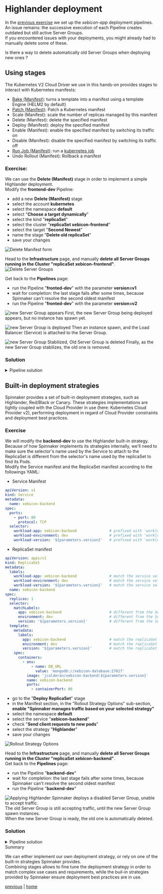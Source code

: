 # Highlander deployment
In the [previous exercise](../exercise3/README.md) we set up the *xebicon-app* deployment pipelines.  
An issue remains: the successive execution of each Pipeline creates outdated but still active Server Groups.  
If you encountered issues with your deployments, you might already had to manually delete some of these.

Is there a way to delete automatically old Server Groups when deploying new ones ?

## Using stages  
The Kubernetes V2 Cloud Driver we use in this hands-on provides stages to interact with Kubernetes manifests:
- [Bake (Manifest)](https://www.spinnaker.io/guides/user/kubernetes-v2/deploy-helm/): turns a template into a manifest using a template Engine (HELM2 by default)
- [Patch (Manifest)](https://www.spinnaker.io/guides/user/kubernetes-v2/patch-manifest/): Patch a Kubernetes manifest 
- Scale (Manifest): scale the number of replicas managed by this manifest
- Delete (Manifest): delete the specified manifest
- Deploy (Manifest): deploy the specified manifest
- Enable (Manifest): enable the specified manifest by switching its traffic on
- Disable (Manifest): disable the specified manifest by switching its traffic off
- [Run Job (Manifest)](https://www.spinnaker.io/guides/user/kubernetes-v2/run-job-manifest/): run a [kubernetes job](https://kubernetes.io/docs/concepts/workloads/controllers/jobs-run-to-completion/)
- Undo Rollout (Manifest): Rollback a manifest

### Exercise:
We can use the **Delete (Manifest)** stage in order to implement a simple Highlander deployment.  
Modify the **frontend-dev** Pipeline:
- add a new **Delete (Manifest)** stage
- select the account **kubernetes**
- select the namespace **default**
- select "**Choose a target dynamically**"
- select the kind "**replicaSet**"
- select the cluster "**replicaSet xebicon-frontend**"
- select the target "**Second Newest**"
- name the stage "**Delete old replicaSet**"
- save your changes

![Delete Manifest form](./deleteManifest.png)

Head to the **Infrastructure** page, and manually **delete all Server Groups running in the Cluster "replicaSet xebicon-frontend"**.  
![Delete Server Groups](./deleteServerGroup.png)

Get back to the **Pipelines** page:
- run the Pipeline "**fronted-dev**" with the parameter **version=v1**
- wait for completion: the last stage fails after some times, because Spinnaker can't resolve the second oldest manifest
- run the Pipeline "**fronted-dev**" with the parameter **version=v2**

![new Server Group appears](./newServerGroup-1.png)
First, the new Server Group being deployed appears, but no instance has spawn yet.

![new Server Group is deployed](./newServerGroup-2.png)
Then an instance spawn, and the Load Balancer (Service) is attached to the Server Group.

![new Server Group Stabilized, Old Server Group is deleted](./ServerGroupStabilized.png)
Finally, as the new Server Group stabilizes, the old one is removed.

### Solution
<details>  
  <summary>Pipeline solution</summary>  
  <p>  
    Click "Pipeline Actions" (upper right), then click "Edit as JSON", and copy paste the following JSON.  

```json
{
  "keepWaitingPipelines": false,
  "limitConcurrent": true,
  "parameterConfig": [
    {
      "default": "v2",
      "description": "application version",
      "hasOptions": true,
      "label": "version",
      "name": "version",
      "options": [
        {
          "value": "v1"
        },
        {
          "value": "v2"
        }
      ],
      "pinned": false,
      "required": true
    }
  ],
  "stages": [
    {
      "account": "kubernetes",
      "cloudProvider": "kubernetes",
      "manifests": [
        {
          "apiVersion": "v1",
          "kind": "Service",
          "metadata": {
            "name": "xebicon-frontend"
          },
          "spec": {
            "ports": [
              {
                "port": 80,
                "protocol": "TCP"
              }
            ],
            "selector": {
              "app": "xebicon-frontend",
              "environment": "dev",
              "version": "${parameters.version}"
            }
          }
        }
      ],
      "moniker": {
        "app": "xebicon-app"
      },
      "name": "Deploy Service",
      "refId": "1",
      "requisiteStageRefIds": [],
      "skipExpressionEvaluation": false,
      "source": "text",
      "trafficManagement": {
        "enabled": false,
        "options": {
          "enableTraffic": false,
          "services": []
        }
      },
      "type": "deployManifest"
    },
    {
      "account": "kubernetes",
      "cloudProvider": "kubernetes",
      "manifests": [
        {
          "apiVersion": "networking.k8s.io/v1beta1",
          "kind": "Ingress",
          "metadata": {
            "annotations": {
              "nginx.ingress.kubernetes.io/rewrite-target": "/$2"
            },
            "name": "xebicon-frontend-ingress"
          },
          "spec": {
            "rules": [
              {
                "http": {
                  "paths": [
                    {
                      "backend": {
                        "serviceName": "xebicon-frontend",
                        "servicePort": 80
                      },
                      "path": "/xebicon-frontend(/|$)(.*)"
                    }
                  ]
                }
              }
            ]
          }
        }
      ],
      "moniker": {
        "app": "xebicon-app"
      },
      "name": "Deploy Ingress",
      "refId": "2",
      "requisiteStageRefIds": [
        "1"
      ],
      "skipExpressionEvaluation": false,
      "source": "text",
      "trafficManagement": {
        "enabled": false,
        "options": {
          "enableTraffic": false,
          "services": []
        }
      },
      "type": "deployManifest"
    },
    {
      "account": "kubernetes",
      "cloudProvider": "kubernetes",
      "manifests": [
        {
          "apiVersion": "apps/v1",
          "kind": "ReplicaSet",
          "metadata": {
            "labels": {
              "app": "xebicon-frontend",
              "environment": "dev",
              "version": "${parameters.version}"
            },
            "name": "xebicon-frontend"
          },
          "spec": {
            "replicas": 1,
            "selector": {
              "matchLabels": {
                "app": "xebicon-frontend",
                "environment": "dev",
                "version": "${parameters.version}"
              }
            },
            "template": {
              "metadata": {
                "labels": {
                  "app": "xebicon-frontend",
                  "environment": "dev",
                  "version": "${parameters.version}"
                }
              },
              "spec": {
                "containers": [
                  {
                    "image": "jcalderan/xebicon-frontend:${parameters.version}",
                    "name": "xebicon-frontend",
                    "ports": [
                      {
                        "containerPort": 80
                      }
                    ]
                  }
                ]
              }
            }
          }
        }
      ],
      "moniker": {
        "app": "xebicon-app"
      },
      "name": "Deploy ReplicaSet",
      "refId": "3",
      "requisiteStageRefIds": [
        "2"
      ],
      "skipExpressionEvaluation": false,
      "source": "text",
      "trafficManagement": {
        "enabled": false,
        "options": {
          "enableTraffic": false,
          "services": []
        }
      },
      "type": "deployManifest"
    },
    {
      "account": "kubernetes",
      "app": "xebicon-app",
      "cloudProvider": "kubernetes",
      "cluster": "replicaSet xebicon-frontend",
      "criteria": "second_newest",
      "isNew": true,
      "kind": "replicaSet",
      "kinds": null,
      "labelSelectors": null,
      "location": "default",
      "manifestName": null,
      "mode": "dynamic",
      "name": "Delete (Manifest)",
      "options": {
        "cascading": true,
        "gracePeriodSeconds": null
      },
      "refId": "4",
      "requisiteStageRefIds": [
        "3"
      ],
      "type": "deleteManifest"
    }
  ],
  "triggers": []
}
```
  </p>
</details>  

## Built-in deployment strategies
Spinnaker provides a set of built-in deployment strategies, such as Highlander, Red/Black or Canary.
These strategies implementations are tightly coupled with the Cloud Provider in use (here: Kubernetes Cloud Provider v2), performing deployment in regard of Cloud Provider constraints and deployment best practices. 

### Exercise
We will modify the **backend-dev** to use the Highlander built-in strategy.  
Because of how Spinnaker implements its strategies internally, we'll need to make sure the selector's name used by the Service to attach to the ReplicaSet is 
different from the selector's name used by the replicaSet to find its Pods.  
Modify the Service manifest and the ReplicaSet manifest according to the followings YAML:  
- Service Manifest
```yaml
apiVersion: v1
kind: Service
metadata:
  name: xebicon-backend
spec:
  ports:
    - port: 80
      protocol: TCP
  selector:
    workload-app: xebicon-backend               # prefixed with 'workload'
    workload-environment: dev                   # prefixed with 'workload'
    workload-version: '${parameters.version}'   # prefixed with 'workload'
```
- ReplicaSet manifest
```yaml
apiVersion: apps/v1
kind: ReplicaSet
metadata:
  labels:
    workload-app: xebicon-backend               # match the service selector
    workload-environment: dev                   # match the service selector
    workload-version: '${parameters.version}'   # match the service selector
  name: xebicon-backend
spec:
  replicas: 1
  selector:
    matchLabels:
      app: xebicon-backend                      # different from the Service selector
      environment: dev                          # different from the Service selector
      version: '${parameters.version}'          # different from the Service selector
  template:
    metadata:
      labels:
        app: xebicon-backend                    # match the replicaSet selector
        environment: dev                        # match the replicaSet selector
        version: '${parameters.version}'        # match the replicaSet selector
    spec:
      containers:
        - env:
            - name: DB_URL
              value: 'mongodb://xebicon-database:27017'
          image: 'jcalderan/xebicon-backend:${parameters.version}'
          name: xebicon-backend
          ports:
            - containerPort: 80
```

- go to the "**Deploy ReplicaSet**" stage
- in the Manifest section, in the "Rollout Strategy Options" sub-section, **enable "Spinnaker manages traffic based on your selected strategy"**
- select the namespace **default**
- select the service "**xebicon-backend**"
- check "**Send client requests to new pods**"
- select the strategy "**Highlander**"
- save your changes

![Rollout Strategy Options](./rolloutStrategyOption.png)

Head to the **Infrastructure** page, and manually **delete all Server Groups running in the Cluster "replicaSet xebicon-backend"**.  
Get back to the **Pipelines** page:
- run the Pipeline "**backend-dev**"
- wait for completion: the last stage fails after some times, because Spinnaker can't resolve the second oldest manifest
- run the Pipeline "**backend-dev**"

![Applying Highlander](./highlander-1.png)
Spinnaker deploys a disabled Server Group, unable to accept traffic.  
The old Server Group is still accepting traffic, until the new Server Group spawn instances.  
When the new Server Group is ready, the old one is automatically deleted.

### Solution
<details>  
  <summary>Pipeline solution</summary>  
  <p>  
    Click "Pipeline Actions" (upper right), then click "Edit as JSON", and copy paste the following JSON.  

```json
```
  </p>
</details

## Summary
We can either implement our own deployment strategy, or rely on one of the built-in strategies Spinnaker provides.  
Combining stages allows to fine tune the deployment strategy in order to match complex use cases and requirements, 
while the buil-in strategies provided by Spinnaker ensure deployment best practices are in use.

[previous](../exercise3/README.md) | [home](../../README.md)
